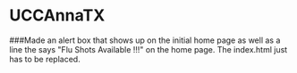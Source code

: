 # UCCAnnaTX
###Made an alert box that shows up on the initial home page as well as a line the says "Flu Shots Available !!!" on the home page. The index.html just has to be replaced.
